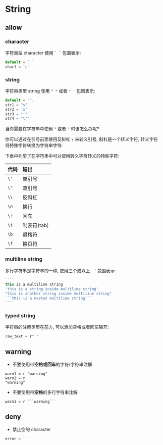 # String

## allow

### character

字符类型 character 使用 `` ` ` `` 包围表示:

```js
default = ` `
char1 = `c`
```

### string

字符串类型 string 使用 `" "` 或者 `' '` 包围表示:


```js
default = "";
str1 = "s"
str2 = 's'
str3 = "'"
str4 = "\""
```

当你需要在字符串中使用 `"` 或者 `'` 时该怎么办呢?

你可以通过在引号前面使用反斜杠 `\` 来转义引号, 斜杠是一个转义字符, 转义字符将特殊字符转换为字符串字符:

下表中列举了在字符串中可以使用转义字符转义的特殊字符:

| 代码 | 输出        |
| :--- | :---------- |
| `\'` | 单引号      |
| `\"` | 双引号      |
| `\\` | 反斜杠      |
| `\n` | 换行        |
| `\r` | 回车        |
| `\t` | 制表符(tab) |
| `\b` | 退格符      |
| `\f` | 换页符      |


### multiline string

多行字符串是字符串的一种, 使用三个或以上 ` ` ` 包围表示:


`````js
````
this is a multiline string
'this is a string inside multiline string'
"this is another string inside multiline string"
```this is a nested multiline string```
````
`````


### typed string

字符串的注解类型在前方, 可以添加空格或者回车隔开:

```js
raw_text = r" "
```

## warning

- 不要使用带**空格或回车**的字符/字符串注解

```
warn1 = r "warning"
warn2 = r
"warning"
```

- 不要使用带**空格**的多行字符串注解

```
warn1 = r ```warning```
```

## deny


- 禁止空的 character

```js
error = ``
```
